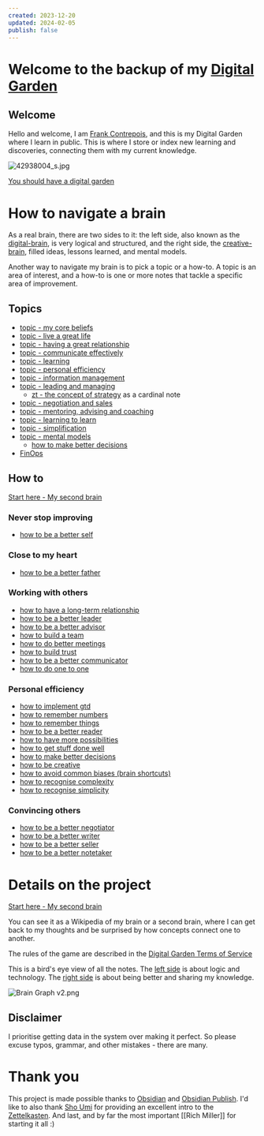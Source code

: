```yaml
---
created: 2023-12-20
updated: 2024-02-05
publish: false
---
```

# Welcome to the backup of my [Digital Garden](https://zt.frankcontrepois.com)

## Welcome

Hello and welcome, I am [Frank Contrepois](https://zt.frankcontrepois.com/About+me/About+me+-+index), and this is my Digital Garden where I learn in public. This is where I store or index new learning and discoveries,  connecting them with my current knowledge.

![42938004_s.jpg](https://publish-01.obsidian.md/access/42fbbde8a5667efd1a2ee23cc5df77df/attachement/42938004_s.jpg)

[You should have a digital garden](https://zt.frankcontrepois.com/Other/You+should+have+a+digital+garden)

# How to navigate a brain
As a real brain, there are two sides to it: the left side, also known as the [digital-brain](https://zt.frankcontrepois.com/Left-side/Left+side+of+the+brain+index), is very logical and structured, and the right side, the [creative-brain](https://zt.frankcontrepois.com/Right-side/Right+side+of+the+brain+index), filled ideas, lessons learned, and mental models.

Another way to navigate my brain is to pick a topic or a how-to. A topic is an area of interest, and a how-to is one or more notes that tackle a specific area of improvement. 
## Topics
-   [topic - my core beliefs](https://zt.frankcontrepois.com/Right-side/Topics/topic+-+my+core+beliefs)
-   [topic - live a great life](https://zt.frankcontrepois.com/Right-side/Topics/topic+-+live+a+great+life)
-   [topic - having a great relationship](https://zt.frankcontrepois.com/Right-side/Topics/topic+-+having+a+great+relationship)
-   [topic - communicate effectively](https://zt.frankcontrepois.com/Right-side/Topics/topic+-+communicate+effectively)
-   [topic - learning](https://zt.frankcontrepois.com/Right-side/Topics/topic+-+learning)
-   [topic - personal efficiency](https://zt.frankcontrepois.com/Right-side/Topics/topic+-+personal+efficiency)
-   [topic - information management](https://zt.frankcontrepois.com/Right-side/Topics/topic+-+information+management)
-   [topic - leading and managing](https://zt.frankcontrepois.com/Right-side/Topics/topic+-+leading+and+managing)
    -   [zt - the concept of strategy](https://zt.frankcontrepois.com/Right-side/Zettel/zt+-+the+concept+of+strategy) as a cardinal note
-   [topic - negotiation and sales](https://zt.frankcontrepois.com/Right-side/Topics/topic+-+negotiation+and+sales)
-   [topic - mentoring, advising and coaching](https://zt.frankcontrepois.com/Right-side/Topics/topic+-+mentoring%2C+advising+and+coaching)
-   [topic - learning to learn](https://zt.frankcontrepois.com/Right-side/Topics/topic+-+learning+to+learn)
-   [topic - simplification](https://zt.frankcontrepois.com/Right-side/Topics/topic+-+simplification)
-   [topic - mental models](https://zt.frankcontrepois.com/Right-side/Topics/topic+-+mental+models)
    -   [how to make better decisions](https://zt.frankcontrepois.com/Right-side/How+to/how+to+make+better+decisions)
-   [FinOps](https://zt.frankcontrepois.com/Left-side/FinOps/FinOps+-+index)

## How to
[Start here - My second brain](https://zt.frankcontrepois.com/Start+here)

### Never stop improving

-   [how to be a better self](https://zt.frankcontrepois.com/Right-side/How+to/how+to+be+a+better+self)

### Close to my heart

-   [how to be a better father](https://zt.frankcontrepois.com/Right-side/How+to/how+to+be+a+better+father)

###  Working with others

-   [how to have a long-term relationship](https://zt.frankcontrepois.com/Right-side/How+to/how+to+have+a+long-term+relationship)
-   [how to be a better leader](https://zt.frankcontrepois.com/Right-side/How+to/how+to+be+a+better+leader)
-   [how to be a better advisor](https://zt.frankcontrepois.com/Right-side/How+to/how+to+be+a+better+advisor)
-   [how to build a team](https://zt.frankcontrepois.com/Right-side/How+to/how+to+build+a+team)
-   [how to do better meetings](https://zt.frankcontrepois.com/Right-side/How+to/how+to+do+better+meetings)
-   [how to build trust](https://zt.frankcontrepois.com/Right-side/How+to/how+to+build+trust)
-   [how to be a better communicator](https://zt.frankcontrepois.com/Right-side/How+to/how+to+be+a+better+communicator)
-   [how to do one to one](https://zt.frankcontrepois.com/Right-side/How+to/how+to+do+one+to+one)

###  Personal efficiency

-   [how to implement gtd](https://zt.frankcontrepois.com/Right-side/How+to/how+to+implement+gtd)
-   [how to remember numbers](https://zt.frankcontrepois.com/Right-side/How+to/how+to+remember+numbers)
-   [how to remember things](https://zt.frankcontrepois.com/Right-side/How+to/how+to+remember+things)
-   [how to be a better reader](https://zt.frankcontrepois.com/Right-side/How+to/how+to+be+a+better+reader)
-   [how to have more possibilities](https://zt.frankcontrepois.com/Right-side/How+to/how+to+have+more+possibilities)
-   [how to get stuff done well](https://zt.frankcontrepois.com/Right-side/How+to/how+to+get+stuff+done+well)
-   [how to make better decisions](https://zt.frankcontrepois.com/Right-side/How+to/how+to+make+better+decisions)
-   [how to be creative](https://zt.frankcontrepois.com/Right-side/How+to/how+to+be+creative)
-   [how to avoid common biases (brain shortcuts)](https://zt.frankcontrepois.com/Right-side/How+to/how+to+avoid+common+biases+(brain+shortcuts))
-   [how to recognise complexity](https://zt.frankcontrepois.com/Right-side/How+to/how+to+recognise+complexity)
-   [how to recognise simplicity](https://zt.frankcontrepois.com/Right-side/How+to/how+to+recognise+simplicity)

### Convincing others

-   [how to be a better negotiator](https://zt.frankcontrepois.com/Right-side/How+to/how+to+be+a+better+negotiator)
-   [how to be a better writer](https://zt.frankcontrepois.com/Right-side/How+to/how+to+be+a+better+writer)
-   [how to be a better seller](https://zt.frankcontrepois.com/Right-side/How+to/how+to+be+a+better+seller)
-   [how to be a better notetaker](https://zt.frankcontrepois.com/Right-side/How+to/how+to+be+a+better+notetaker)

# Details on the project

[Start here - My second brain](https://zt.frankcontrepois.com/Start+here)

You can see it as a Wikipedia of my brain or a second brain, where I can get back to my thoughts and be surprised by how concepts connect one to another.

The rules of the game are described in the [Digital Garden Terms of Service](https://zt.frankcontrepois.com/Other/Digital+Garden+Terms+of+Service)

This is a bird's eye view of all the notes. The [left side](https://zt.frankcontrepois.com/Left-side/Left+side+of+the+brain+index) is about logic and technology. The [right side](https://zt.frankcontrepois.com/Right-side/Right+side+of+the+brain+index) is about being better and sharing my knowledge.
 
![Brain Graph v2.png](https://publish-01.obsidian.md/access/42fbbde8a5667efd1a2ee23cc5df77df/attachement/Brain%20Graph%20v2.png)

## Disclaimer
I prioritise getting data in the system over making it perfect. So please excuse typos, grammar, and other mistakes - there are many. 

# Thank you
This project is made possible thanks to [Obsidian](https://obsidian.md) and [Obsidian Publish](https://obsidian.md/publish). I'd like to also thank [Sho Umi](https://www.youtube.com/channel/UC525q2RIufHjnaHOuIUFY9A) for providing an excellent intro to the [Zettelkasten](https://www.youtube.com/watch?v=rOSZOCoqOo8). And last, and by far the most important [[Rich Miller]] for starting it all :)
